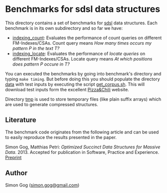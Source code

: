 # Benchmarks for sdsl data structures

This directory contains a set of benchmarks for [sdsl][sdsl]
data structures. Each benchmark is in its own subdirectory and
so far we have:

* [indexing_count](./indexing_count): Evaluates the performance
  of count queries on different FM-Indexes/CSAs. Count query
  means _How many times occurs my pattern P in the text T?_
* [indexing_locate](./indexing_locate): Evaluates the performance
  of _locate queries_ on different FM-Indexes/CSAs. Locate query
  means _At which positions does pattern P occure in T?_

You can executed the benchmarks by going into benchmark's 
directory and typing `make timing`. But before doing this
you should populate the directory [data](./data) with test
inputs by executing the script 
[get_corpus.sh](./get_corpus.sh). This will download
test inputs form the excellent [Pizza&Chili][pz] website.

Directory [tmp](./tmp) is used to store temporary files (like
plain suffix arrays) which are used to generate compressed
structures. 




## Literature

The benchmark code originates from the following article and can be used
to easily reproduce the results presented in the paper.


Simon Gog, Matthias Petri: _Optimized Succinct Data Structures for Massive Data_. 2013.
Accepted for publication in Software, Practice and Experience. 
[Preprint][PP]


## Author

Simon Gog (simon.gog@gmail.com)

[sdsl]: https://github.com/simongog/sdsl "sdsl"
[pz]: http://pizzachili.di.unipi.it "Pizza&Chili"
[PP]: http://people.eng.unimelb.edu.au/sgog/optimized.pdf "Preprint"
